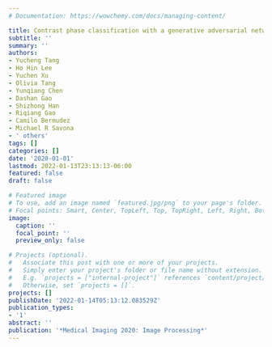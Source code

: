 ```yaml
---
# Documentation: https://wowchemy.com/docs/managing-content/

title: Contrast phase classification with a generative adversarial network
subtitle: ''
summary: ''
authors:
- Yucheng Tang
- Ho Hin Lee
- Yuchen Xu
- Olivia Tang
- Yunqiang Chen
- Dashan Gao
- Shizhong Han
- Riqiang Gao
- Camilo Bermudez
- Michael R Savona
- ' others'
tags: []
categories: []
date: '2020-01-01'
lastmod: 2022-01-13T23:13:13-06:00
featured: false
draft: false

# Featured image
# To use, add an image named `featured.jpg/png` to your page's folder.
# Focal points: Smart, Center, TopLeft, Top, TopRight, Left, Right, BottomLeft, Bottom, BottomRight.
image:
  caption: ''
  focal_point: ''
  preview_only: false

# Projects (optional).
#   Associate this post with one or more of your projects.
#   Simply enter your project's folder or file name without extension.
#   E.g. `projects = ["internal-project"]` references `content/project/deep-learning/index.md`.
#   Otherwise, set `projects = []`.
projects: []
publishDate: '2022-01-14T05:13:12.083529Z'
publication_types:
- '1'
abstract: ''
publication: '*Medical Imaging 2020: Image Processing*'
---
```

